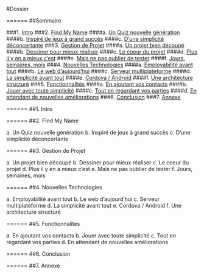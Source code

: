﻿#Dossier

======
##Sommaire

###1. [Intro](#Intro) 
###2. [Find My Name](#FNM) 
####a. [Un Quiz nouvelle génération](#Quiz)
####b. [Inspiré de jeux à grand succès](#Inspiré)
####c. [D’une simplicité déconcertante](#règles)
###3. [Gestion de Projet](#G) 
####a. [Un projet bien découpé](#général)
####b. [Dessiner pour mieux réaliser](#dessiner)
####c. [Le coeur du projet](#coeur)
####d. [Plus il y en a mieux c’est](#plus)
####e. [Mais ne pas oublier de tester](#test)
####f. [Jours, semaines, mois](#metho)
###4. [Nouvelles Technologies](#N) 
####a. [Employabilité avant tout](#employable)
####b. [Le web d’aujourd’hui](#angular)
####c. [Serveur multiplateforme](#webapi)
####d. [La simplicité avant tout](#orm)
####e. [Cordova / Android](#archi)
####f. [Une architecture structuré](#archi)
###5. [Fonctionnalités](#FC) 
####a. [En ajoutant vos contacts](#contact)
####b. [Jouer avec toute simplicité](#jouer)
####c. [Tout en regardant vos parties](#parties)
####d. [En attendant de nouvelles améliorations](#autres)
###6. [Conclusion](#C) 
###7. [Annexe](#A) 

======
##1. Intro <a id="Intro"></a>

======
##2. Find My Name <a id="FMN"></a>

  a. Un Quiz nouvelle génération <a id="Quiz"></a>
  b. Inspiré de jeux à grand succès <a id="Inspiré"></a>
  c. D’une simplicité déconcertante <a id="règles"></a>

======
##3. Gestion de Projet <a id="G"></a>

  a. Un projet bien découpé <a id="général"></a>
  b. Dessiner pour mieux réaliser <a id="dessiner"></a>
  c. Le coeur du projet <a id="coeur"></a>
  d. Plus il y en a mieux c’est <a id="plus"></a>
  e. Mais ne pas oublier de tester <a id="test"></a>
  f. Jours, semaines, mois <a id="metho"></a>

======
##4. Nouvelles Technologies <a id="N"></a>

  a. Employabilité avant tout <a id="employable"></a>
  b. Le web d’aujourd’hui <a id="angular"></a>
  c. Serveur multiplateforme <a id="webapi"></a>
  d. La simplicité avant tout <a id="orm"></a>
  e. Cordova / Android <a id="android"></a>
  f. Une architecture structuré <a id="archi"></a>

======
##5. Fonctionnalités <a id="FC"></a>

  a. En ajoutant vos contacts <a id="contact"></a>
  b. Jouer avec toute simplicité <a id="jouer"></a>
  c. Tout en regardant vos parties <a id="parties"></a>
  d. En attendant de nouvelles améliorations <a id="autres"></a>

======
##6. Conclusion <a id="C"></a>


======
##7. Annexe <a id="A"></a>
